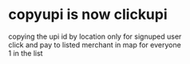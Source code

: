# copyupi is now clickupi
copying the upi id by location only for signuped user\
click and pay to listed merchant in map for everyone\
1 in the list
